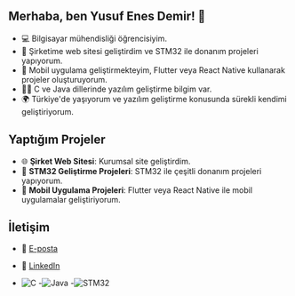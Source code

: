 
## Merhaba, ben Yusuf Enes Demir! 👋

- 💻 Bilgisayar mühendisliği öğrencisiyim.
- 🚀 Şirketime web sitesi geliştirdim ve STM32 ile donanım projeleri yapıyorum.
- 📱 Mobil uygulama geliştirmekteyim, Flutter veya React Native kullanarak projeler oluşturuyorum.
- 🧑‍💻 C ve Java dillerinde yazılım geliştirme bilgim var.
- 🌍 Türkiye'de yaşıyorum ve yazılım geliştirme konusunda sürekli kendimi geliştiriyorum.

## Yaptığım Projeler

- 🌐 **Şirket Web Sitesi**: Kurumsal site geliştirdim.
- 🚗 **STM32 Geliştirme Projeleri**: STM32 ile çeşitli donanım projeleri yapıyorum.
- 📱 **Mobil Uygulama Projeleri**: Flutter veya React Native ile mobil uygulamalar geliştiriyorum.

## İletişim

- 📧 [E-posta](o1yusuf11@gmail.com)
- 💼 [LinkedIn](https://www.linkedin.com/in/yusuf-enes-demir-871376261/)

- ![C](https://img.shields.io/badge/-C-00599C?style=flat-square&logo=c&logoColor=white)
-![Java](https://img.shields.io/badge/-Java-007396?style=flat-square&logo=java&logoColor=white)
-![STM32](https://img.shields.io/badge/-STM32-03234B?style=flat-square&logo=stmicroelectronics&logoColor=white)

